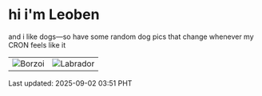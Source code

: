 # hi i'm Leoben

and i like dogs—so have some random dog pics that change whenever my CRON feels like it

|  |  |
|--------|----------|
| ![Borzoi](https://random-dog-vercel.vercel.app/api/random-borzoi?v=1756756289) | ![Labrador](https://random-dog-vercel.vercel.app/api/random-labrador?v=1756756289) |

Last updated: 2025-09-02 03:51 PHT
